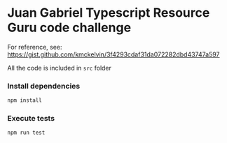 # Juan Gabriel Typescript Resource Guru code challenge
For reference, see: https://gist.github.com/kmckelvin/3f4293cdaf31da072282dbd43747a597


All the code is included in ```src``` folder

### Install dependencies

```bash
npm install
```

### Execute tests

```bash
npm run test
```